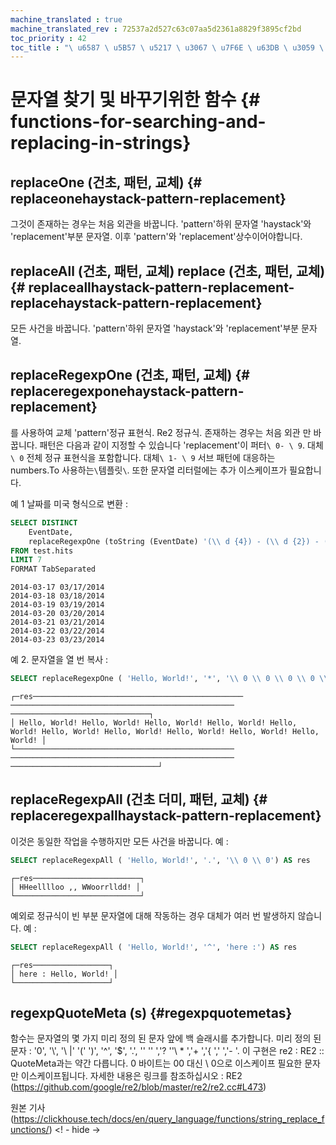 ```yaml
---
machine_translated : true
machine_translated_rev : 72537a2d527c63c07aa5d2361a8829f3895cf2bd
toc_priority : 42
toc_title : "\ u6587 \ u5B57 \ u5217 \ u3067 \ u7F6E \ u63DB \ u3059 \ u308B \ u5834 \ u5408"
---
```


# 문자열 찾기 및 바꾸기위한 함수 {# functions-for-searching-and-replacing-in-strings}

## replaceOne (건초, 패턴, 교체) {# replaceonehaystack-pattern-replacement}

그것이 존재하는 경우는 처음 외관을 바꿉니다. 'pattern'하위 문자열 'haystack'와 'replacement'부분 문자열.
이후 'pattern'와 'replacement'상수이어야합니다.

## replaceAll (건초, 패턴, 교체) replace (건초, 패턴, 교체) {# replaceallhaystack-pattern-replacement-replacehaystack-pattern-replacement}

모든 사건을 바꿉니다. 'pattern'하위 문자열 'haystack'와 'replacement'부분 문자열.

## replaceRegexpOne (건초, 패턴, 교체) {# replaceregexponehaystack-pattern-replacement}

를 사용하여 교체 'pattern'정규 표현식. Re2 정규식.
존재하는 경우는 처음 외관 만 바꿉니다.
패턴은 다음과 같이 지정할 수 있습니다 'replacement'이 퍼터`\ 0- \ 9`.
대체`\ 0` 전체 정규 표현식을 포함합니다. 대체`\ 1- \ 9` 서브 패턴에 대응하는 numbers.To 사용하는`\`템플릿`\`.
또한 문자열 리터럴에는 추가 이스케이프가 필요합니다.

예 1 날짜를 미국 형식으로 변환 :

```sql
SELECT DISTINCT
    EventDate,
    replaceRegexpOne (toString (EventDate) '(\\ d {4}) - (\\ d {2}) - (\\ d {2})', '\\ 2 / \\ 3 / \\ 1') AS res
FROM test.hits
LIMIT 7
FORMAT TabSeparated
```

```text
2014-03-17 03/17/2014
2014-03-18 03/18/2014
2014-03-19 03/19/2014
2014-03-20 03/20/2014
2014-03-21 03/21/2014
2014-03-22 03/22/2014
2014-03-23 ​​03/23/2014
```

예 2. 문자열을 열 번 복사 :

```sql
SELECT replaceRegexpOne ( 'Hello, World!', '*', '\\ 0 \\ 0 \\ 0 \\ 0 \\ 0 \\ 0 \\ 0 \\ 0 \\ 0 \\ 0') AS res
```

```text
┌─res─────────────────────────────────────────────── ────────────────────────────────────────────────── ───────────────────────────────┐
│ Hello, World! Hello, World! Hello, World! Hello, World! Hello, World! Hello, World! Hello, World! Hello, World! Hello, World! Hello, World! │
└───────────────────────────────────────────────── ────────────────────────────────────────────────── ─────────────────────────────────┘
```

## replaceRegexpAll (건초 더미, 패턴, 교체) {# replaceregexpallhaystack-pattern-replacement}

이것은 동일한 작업을 수행하지만 모든 사건을 바꿉니다. 예 :

```sql
SELECT replaceRegexpAll ( 'Hello, World!', '.', '\\ 0 \\ 0') AS res
```

```text
┌─res────────────────────────┐
│ HHeelllloo ,, WWoorrlldd! │
└────────────────────────────┘
```

예외로 정규식이 빈 부분 문자열에 대해 작동하는 경우 대체가 여러 번 발생하지 않습니다.
예 :

```sql
SELECT replaceRegexpAll ( 'Hello, World!', '^', 'here :') AS res
```

```text
┌─res─────────────────┐
│ here : Hello, World! │
└─────────────────────┘
```

## regexpQuoteMeta (s) {#regexpquotemetas}

함수는 문자열의 몇 가지 미리 정의 된 문자 앞에 백 슬래시를 추가합니다.
미리 정의 된 문자 : '0', '\\', '\ |' '(' ')', '^', '$', '.', '\' '\' ','? ''\ * ','+ ','{ ',' ','- '.
이 구현은 re2 : RE2 :: QuoteMeta과는 약간 다릅니다. 0 바이트는 00 대신 \\ 0으로 이스케이프 필요한 문자 만 이스케이프됩니다.
자세한 내용은 링크를 참조하십시오 : RE2 (https://github.com/google/re2/blob/master/re2/re2.cc#L473)

원본 기사 (https://clickhouse.tech/docs/en/query_language/functions/string_replace_functions/) <! - hide ->
